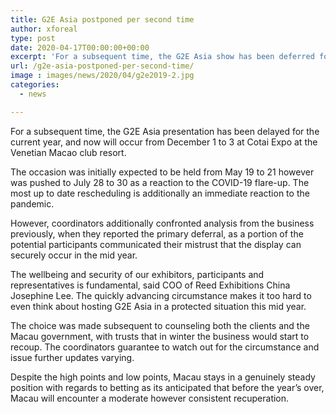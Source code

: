```yaml
---
title: G2E Asia postponed per second time
author: xforeal 
type: post
date: 2020-04-17T00:00:00+00:00
excerpt: 'For a subsequent time, the G2E Asia show has been deferred for the current year, and now will happen from December 1 to 3 at Cotai Expo at the Venetian Macao club resort '
url: /g2e-asia-postponed-per-second-time/
image : images/news/2020/04/g2e2019-2.jpg
categories:
  - news

---
```

For a subsequent time, the G2E Asia presentation has been delayed for the current year, and now will occur from December 1 to 3 at Cotai Expo at the Venetian Macao club resort. 

The occasion was initially expected to be held from May 19 to 21 however was pushed to July 28 to 30 as a reaction to the COVID-19 flare-up. The most up to date rescheduling is additionally an immediate reaction to the pandemic. 

However, coordinators additionally confronted analysis from the business previously, when they reported the primary deferral, as a portion of the potential participants communicated their mistrust that the display can securely occur in the mid year. 

The wellbeing and security of our exhibitors, participants and representatives is fundamental, said COO of Reed Exhibitions China Josephine Lee. The quickly advancing circumstance makes it too hard to even think about hosting G2E Asia in a protected situation this mid year. 

The choice was made subsequent to counseling both the clients and the Macau government, with trusts that in winter the business would start to recoup. The coordinators guarantee to watch out for the circumstance and issue further updates varying. 

Despite the high points and low points, Macau stays in a genuinely steady position with regards to betting as its anticipated that before the year&#8217;s over, Macau will encounter a moderate however consistent recuperation.